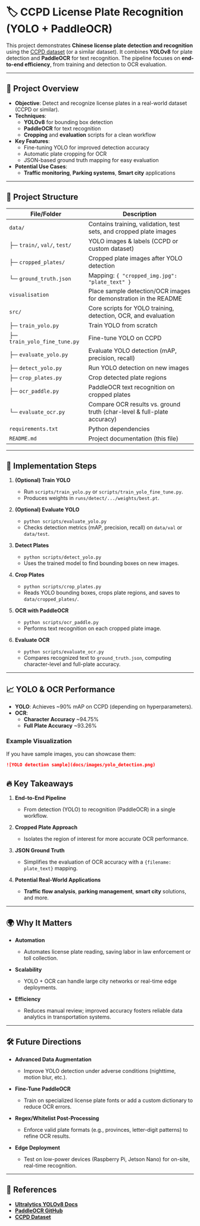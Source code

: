 # 🏷️ CCPD License Plate Recognition (YOLO + PaddleOCR)

This project demonstrates **Chinese license plate detection and recognition** using the [CCPD dataset](https://github.com/detectRecog/CCPD) (or a similar dataset). It combines **YOLOv8** for plate detection and **PaddleOCR** for text recognition. The pipeline focuses on **end-to-end efficiency**, from training and detection to OCR evaluation.

---

## 🚀 Project Overview

- **Objective**: Detect and recognize license plates in a real-world dataset (CCPD or similar).
- **Techniques**:  
  - **YOLOv8** for bounding box detection  
  - **PaddleOCR** for text recognition  
  - **Cropping** and **evaluation** scripts for a clean workflow
- **Key Features**:  
  - Fine-tuning YOLO for improved detection accuracy  
  - Automatic plate cropping for OCR  
  - JSON-based ground truth mapping for easy evaluation  
- **Potential Use Cases**:  
  - **Traffic monitoring**, **Parking systems**, **Smart city** applications

---

## 📂 Project Structure

| File/Folder                  | Description                                                               |
|------------------------------|---------------------------------------------------------------------------|
| `data/`                      | Contains training, validation, test sets, and cropped plate images        |
| ├─ `train/`, `val/`, `test/`| YOLO images & labels (CCPD or custom dataset)                              |
| ├─ `cropped_plates/`         | Cropped plate images after YOLO detection                                 |
| └─ `ground_truth.json`       | Mapping: `{ "cropped_img.jpg": "plate_text" }`                            |
| `visualisation`     | Place sample detection/OCR images for demonstration in the README         |
| `src/`                   | Core scripts for YOLO training, detection, OCR, and evaluation            |
| ├─ `train_yolo.py`           | Train YOLO from scratch                                                   |
| ├─ `train_yolo_fine_tune.py` | Fine-tune YOLO on CCPD                                                     |
| ├─ `evaluate_yolo.py`        | Evaluate YOLO detection (mAP, precision, recall)                          |
| ├─ `detect_yolo.py`          | Run YOLO detection on new images                                          |
| ├─ `crop_plates.py`          | Crop detected plate regions                                               |
| ├─ `ocr_paddle.py`           | PaddleOCR text recognition on cropped plates                              |
| └─ `evaluate_ocr.py`         | Compare OCR results vs. ground truth (char-level & full-plate accuracy)   |
| `requirements.txt`           | Python dependencies                                                       |
| `README.md`                  | Project documentation (this file)                                         |


---

## 🔬 Implementation Steps

1. **(Optional) Train YOLO**  
   - Run `scripts/train_yolo.py` or `scripts/train_yolo_fine_tune.py`.  
   - Produces weights in `runs/detect/.../weights/best.pt`.

2. **(Optional) Evaluate YOLO**  
   - `python scripts/evaluate_yolo.py`  
   - Checks detection metrics (mAP, precision, recall) on `data/val` or `data/test`.

3. **Detect Plates**  
   - `python scripts/detect_yolo.py`  
   - Uses the trained model to find bounding boxes on new images.

4. **Crop Plates**  
   - `python scripts/crop_plates.py`  
   - Reads YOLO bounding boxes, crops plate regions, and saves to `data/cropped_plates/`.

5. **OCR with PaddleOCR**  
   - `python scripts/ocr_paddle.py`  
   - Performs text recognition on each cropped plate image.

6. **Evaluate OCR**  
   - `python scripts/evaluate_ocr.py`  
   - Compares recognized text to `ground_truth.json`, computing character-level and full-plate accuracy.

---

## 📈 YOLO & OCR Performance

- **YOLO**: Achieves ~90% mAP on CCPD (depending on hyperparameters).  
- **OCR**:  
  - **Character Accuracy** ~94.75%  
  - **Full Plate Accuracy** ~93.26%  

### Example Visualization
If you have sample images, you can showcase them:

```md
![YOLO detection sample](docs/images/yolo_detection.png)
```
## 🔥 Key Takeaways

1. **End-to-End Pipeline**  
   - From detection (YOLO) to recognition (PaddleOCR) in a single workflow.  

2. **Cropped Plate Approach**  
   - Isolates the region of interest for more accurate OCR performance.  

3. **JSON Ground Truth**  
   - Simplifies the evaluation of OCR accuracy with a `{filename: plate_text}` mapping.  

4. **Potential Real-World Applications**  
   - **Traffic flow analysis**, **parking management**, **smart city** solutions, and more.

---

## 🌍 Why It Matters

- **Automation**  
  - Automates license plate reading, saving labor in law enforcement or toll collection.  

- **Scalability**  
  - YOLO + OCR can handle large city networks or real-time edge deployments.  

- **Efficiency**  
  - Reduces manual review; improved accuracy fosters reliable data analytics in transportation systems.

---

## 🛠️ Future Directions

- **Advanced Data Augmentation**  
  - Improve YOLO detection under adverse conditions (nighttime, motion blur, etc.).

- **Fine-Tune PaddleOCR**  
  - Train on specialized license plate fonts or add a custom dictionary to reduce OCR errors.

- **Regex/Whitelist Post-Processing**  
  - Enforce valid plate formats (e.g., provinces, letter-digit patterns) to refine OCR results.

- **Edge Deployment**  
  - Test on low-power devices (Raspberry Pi, Jetson Nano) for on-site, real-time recognition.

---

## 📖 References

- **[Ultralytics YOLOv8 Docs](https://docs.ultralytics.com/)**
- **[PaddleOCR GitHub](https://github.com/PaddlePaddle/PaddleOCR)**
- **[CCPD Dataset](https://github.com/detectRecog/CCPD)**
